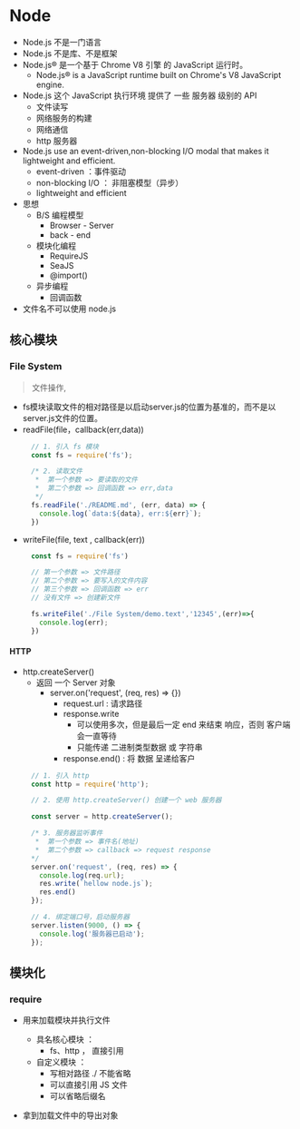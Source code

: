 # Node
* Node.js 不是一门语言
* Node.js 不是库、不是框架
* Node.js® 是一个基于 Chrome V8 引擎 的 JavaScript 运行时。
  * Node.js® is a JavaScript runtime built on Chrome's V8 JavaScript engine.
* Node.js 这个 JavaScript 执行环境 提供了 一些 服务器 级别的 API
  * 文件读写
  * 网络服务的构建
  * 网络通信
  * http 服务器
* Node.js use an event-driven,non-blocking I/O modal that makes it lightweight and efficient.
  * event-driven ：事件驱动
  * non-blocking I/O ： 非阻塞模型（异步）
  * lightweight and efficient
* 思想
  * B/S 编程模型
    * Browser - Server
    * back - end
  * 模块化编程
    * RequireJS
    * SeaJS
    * @import()
  * 异步编程
    * 回调函数
* 文件名不可以使用 node.js

## 核心模块
### File System
> 文件操作,
* fs模块读取文件的相对路径是以启动server.js的位置为基准的，而不是以server.js文件的位置。
* readFile(file，callback(err,data))
  ```js
    // 1. 引入 fs 模块
    const fs = require('fs');

    /* 2. 读取文件
     *  第一个参数 => 要读取的文件
     *  第二个参数 => 回调函数 => err,data
     */
    fs.readFile('./README.md', (err, data) => {
      console.log(`data:${data}, err:${err}`);
    })
  ```
* writeFile(file, text , callback(err))
  ```js
    const fs = require('fs')

    // 第一个参数 => 文件路径
    // 第二个参数 => 要写入的文件内容
    // 第三个参数 => 回调函数 => err
    // 没有文件 => 创建新文件

    fs.writeFile('./File System/demo.text','12345',(err)=>{
      console.log(err);
    })
  ```
#### HTTP
* http.createServer()
  * 返回 一个 Server 对象
    * server.on('request', (req, res) => {})
      * request.url : 请求路径
      * response.write
        * 可以使用多次，但是最后一定 end 来结束 响应，否则 客户端 会一直等待
        * 只能传递 二进制类型数据 或 字符串
      * response.end() : 将 数据 呈递给客户
  ```js
    // 1. 引入 http
    const http = require('http');

    // 2. 使用 http.createServer() 创建一个 web 服务器

    const server = http.createServer();

    /* 3. 服务器监听事件
     *  第一个参数 => 事件名(地址)
     *  第二个参数 => callback => request response
    */
    server.on('request', (req, res) => {
      console.log(req.url);
      res.write(`hellow node.js`);
      res.end()
    });

    // 4. 绑定端口号，启动服务器
    server.listen(9000, () => {
      console.log('服务器已启动');
    });
  ```

## 模块化
### require
* 用来加载模块并执行文件
  * 具名核心模块 ：
    * fs、http ， 直接引用
  * 自定义模块 ：
    * 写相对路径 ./ 不能省略
    * 可以直接引用 JS 文件
    * 可以省略后缀名

* 拿到加载文件中的导出对象


